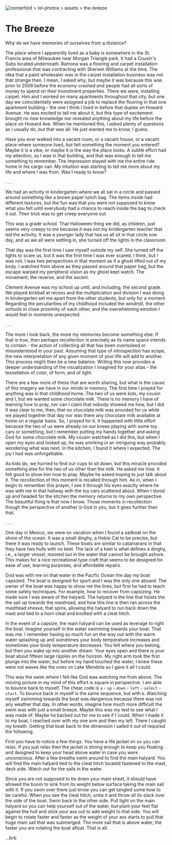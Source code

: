 ![centerfold > lol-photos > assets > the-breeze](centerfold/lol-photos/assets/the-breeze.jpg)

# The Breeze

Why do we have memories of ourselves from a distance?


The place where I apparently lived as a baby is somewhere in the St. Francis area of Milwaukee near Morgan Triangle park. It had a Cousin's Subs located underneath. Ramona was a flooring and carpet installation professional that was contracting with Sherwin Williams at the time. The idea that a paint wholesaler was in the carpet installation business was not that strange then. I mean, I asked why, but maybe it was because this was prior to 2008 before the economy crashed and people had all sorts of money to spend on their investment properties. There we were, installing carpet. Him and I worked on many apartments throughout that city, but one day we coincidentally were assigned a job to replace the flooring in that one apartment building - the one I think I lived in before that duplex on Howard Avenue. He was excited to tell me about it, but this type of excitement brought no new knowledge nor revealed anything about my life before the place on Howard Ave. When he mentioned this, I asked plenty of questions as I usually do, but that was all. He just wanted me to know, I guess.

Have you ever walked into a vacant room, or a vacant house, or a vacant place where someone lived, but felt something the moment you entered? Maybe it is a vibe, or maybe it is the way the place looks. A subtle effort had my attention, as I was in that building, and that was enough to tell me something to remember. The impression stayed with me the entire ride home in his cargo van. My intuition was starting to tell me more about my life and where I was from. Was I ready to know?

. . .

We had an activity in kindergarten where we all sat in a circle and passed around something like a brown paper lunch bag. The items inside had different textures, but the fun was that you were not supposed to know what you felt until everybody had a chance to reach inside the bag to check it out. Their trick was to get creep everyone out.

This was a grade school. That Halloween thing we did, as children, just seems very creepy to me because it was not my kindergarten teacher that led the activity. It was a younger lady that has us all sit in that circle one day, and as we all were settling in, she turned off the lights in the classroom.

That day was the first time I saw myself outside my self. She turned off the lights to scare us, but it was the first time I was ever scared, I think, but I was not. I was two perspectives in that moment as if a ghost lifted out of my body. I watched from above as they passed around that paper bag, but the escape warped my peripheral vision as my ghost kept watch. The movement, the reverse, and the ascent.

Clement Avenue was my school up until, and including, the second grade. We played kickball at recess and the multiplication and division I was doing in kindergarten set me apart from the other students, but only for a moment. Regarding the peculiarities of my childhood included the windmill, the other schools in close proximity of each other, and the overwhelming emotion I would feel in moments unexpected.

. . .

The more I look back, the more my memories become something else. If that is true, then perhaps recollection is precisely as its name space intends to contain - the action of collecting all that has been overlooked or misunderstood in your past. Assuming that type of introspection has scope, the new interpretation of any given moment of your life will add to another. This process might then be a new balance. Writing this now provides a deeper understanding of the visualization I imagined for your atlas - the tessellation of color, of form, and of light.

There are a few more of these that are worth sharing, but what is the cause of this imagery we have in our minds in memory. The first time I prayed for anything was in that childhood home. The two of us were kids, my cousin and I, but we wanted some chocolate milk. There is no memory I have of learning how to pray, nor can I claim that nobody showed me how, but I did. It was clear to me, then, that no chocolate milk was provided for us while we played together that day nor was there any chocolate milk available at home on a regular basis. So, I prayed for it. It happened with little effort because the two of us were already on our knees playing with some toy cars or something, but I remember putting my hands together and asking God for some chocolate milk. My cousin watched as I did this, but when I open my eyes and looked up, he was smirking in an intriguing way probably wondering what was next. In the kitchen, I found it where I expected. The joy I had was unforgettable.

As kids do, we hurried to find our cups to sit down, but this miracle provided something else for the two of us other than the milk. He asked me how. It felt good to show him how to pray. Maybe he asked hoping to just talk about it. The recollection of this moment is recalled through him. As in, when I begin to remember this prayer, I see it through his eyes exactly where he was with me in that hallway with the toy cars scattered about. When I stood up and headed for the kitchen the memory returns to my own perspective. The beautiful thing is that now I know. Those moments in recollection though the perspective of another is God in you, but it goes further than that.

. . .

One day in Mexico, we were on vacation when I found a sailboat on the shore of the ocean. It was a small dinghy, a Hobie Cat to be precise, but there it was ready to launch. These boats are similar to catamarans in that they have two hulls with no keel. The lack of a keel is what defines a dinghy, i.e., a larger vessel, moored out in the water that cannot be brought ashore. This makes for a nice recreational type craft that seems to be designed for ease of use, learning purposes, and affordable repairs.

God was with me on that water in the Pacific Ocean the day my boat capsized. The boat is designed for sport and I was the only one aboard. The owner of the boat was happy to show me the lines, but first he had to teach some safety techniques. For example, how to recover from capsizing. He made sure I was aware of the halyard. The halyard is the line that hoists the the sail up towards the masthead, and how this line is then ran across the masthead sheave, that spins, allowing the halyard to run back down the mast and tied to a horn cleat and knotted with a cleat hitch.

In the event of a capsize, the main halyard can be used as leverage to right the boat. Imagine yourself in the water swimming towards your boat. That was me. I remember having so much fun on the way out with the warm water splashing up and sometimes your body temperature increases and sometimes your body temperature decreases. You felt where you belong, but then you wake up into another dream. Your eyes open and there is your boat about fifteen large ripples on the horizon. My right arm took the first plunge into the water, but before my hand touched the water, I knew these were not waves like the ones on Lake Mendota so I gave it all I could.

This was the swim where I felt like God was watching me from above. The moving picture in my mind of this effort is square in perspective. I am able to bounce back to myself. The cheat code is `a` - `up` - `down` - `left` - `select` - `start`. To bounce back in myself is the same sequence, but with `b`. Watching myself swimming towards the boat was dangerous because there was not any weather that day. In other words, imagine how much more difficult the swim was with just a small breeze. Maybe this was my test to see what I was made of. Maybe he backed out for me to see if I could. When I made it to my boat, I reached over with my one arm and then my left. There I caught my breath. Getting that boat back to the dimension I sailed it out of required the following.

First you have to notice a few things. You have a life jacket on so you can relax. If you just relax then the jacket is strong enough to keep you floating and designed to keep your head above water in case you were unconscious. After a few breaths swim around to find the main halyard. You will find the main halyard tied to the cleat hitch located fastened to the mast, deck side. Watch out for the sails in the water.

Since you are not supposed to tie down your main sheet, it should have allowed the boom to sink from its weight below surface taking the main sail with it. If you swim over there just know you can get tangled some how to be careful. When you see the cleat hitch, untie it and throw all its slack over the side of the boat. Swim back to the other side. Pull tight on the main halyard so you can help yourself out of the water, but plant your feet flat against the hull and stick your ass out to add weight to that side. You will begin to rotate faster and faster as the weight of your ass starts to pull that huge main sail that was submerged. The more sail that is above water, the faster you are rotating the boat afloat. That is all.

...brb
